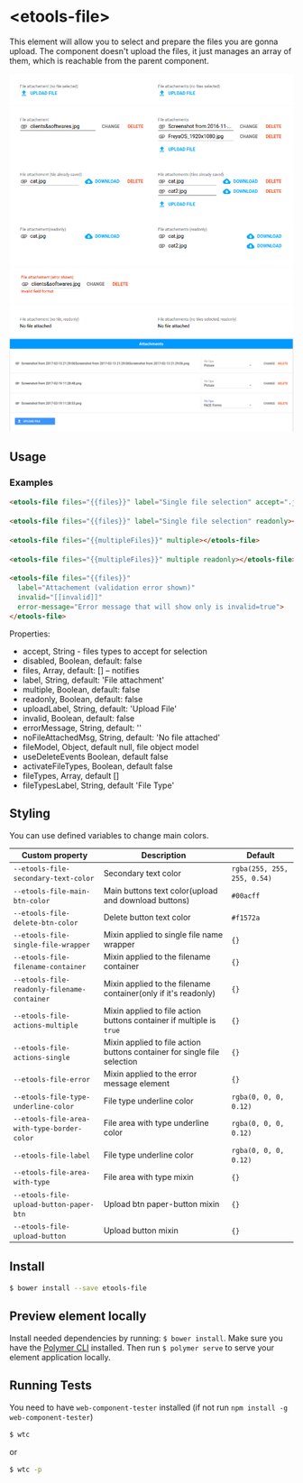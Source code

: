 # \<etools-file\>

This element will allow you to select and prepare the files you are gonna upload.
The component doesn't upload the files, it just manages an array of them, which is reachable from the parent component.

![alt tag](etools-file-unselected-files.png)
![alt tag](etools-file-examples.png)
![alt tag](etools-file-error.png)
![alt tag](etools-file-readonly-no-file-attached.png)
![alt tag](etools-file-with-types.png)

## Usage

### Examples
```html
<etools-file files="{{files}}" label="Single file selection" accept=".jpg"></etools-file>

<etools-file files="{{files}}" label="Single file selection" readonly></etools-file>

<etools-file files="{{multipleFiles}}" multiple></etools-file>

<etools-file files="{{multipleFiles}}" multiple readonly></etools-file>

<etools-file files="{{files}}" 
  label="Attachement (validation error shown)" 
  invalid="[[invalid]]" 
  error-message="Error message that will show only is invalid=true">
</etools-file>
```

Properties:
* accept, String - files types to accept for selection
* disabled, Boolean, default: false
* files, Array, default: [] – notifies
* label, String, default: 'File attachment'
* multiple, Boolean, default: false
* readonly, Boolean, default: false
* uploadLabel, String, default: 'Upload File'
* invalid, Boolean, default: false
* errorMessage, String, default: ''
* noFileAttachedMsg, String, default: 'No file attached'
* fileModel, Object, default null, file object model
* useDeleteEvents Boolean, default false
* activateFileTypes, Boolean, default false
* fileTypes, Array, default []
* fileTypesLabel, String, default 'File Type'


## Styling

You can use defined variables to change main colors.

Custom property | Description | Default
 ----------------|-------------|----------
 `--etools-file-secondary-text-color` | Secondary text color | `rgba(255, 255, 255, 0.54)`
 `--etools-file-main-btn-color` | Main buttons text color(upload and download buttons) | `#00acff`
 `--etools-file-delete-btn-color` | Delete button text color | `#f1572a`
 `--etools-file-single-file-wrapper` | Mixin applied to single file name wrapper | `{}`
`--etools-file-filename-container` | Mixin applied to the filename container | `{}`
`--etools-file-readonly-filename-container` | Mixin applied to the filename container(only if it's readonly) | `{}`
`--etools-file-actions-multiple` | Mixin applied to file action buttons container if multiple is `true` | `{}`
`--etools-file-actions-single` | Mixin applied to file action buttons container for single file selection | `{}`
`--etools-file-error` | Mixin applied to the error message element | `{}`
`--etools-file-type-underline-color` | File type underline color | `rgba(0, 0, 0, 0.12)`
`--etools-file-area-with-type-border-color` | File area with type underline color | `rgba(0, 0, 0, 0.12)`
`--etools-file-label` | File type underline color | `rgba(0, 0, 0, 0.12)`
`--etools-file-area-with-type` | File area with type mixin | `{}`
`--etools-file-upload-button-paper-btn` | Upload btn paper-button mixin | `{}`
`--etools-file-upload-button` | Upload button mixin | `{}`

## Install
```bash
$ bower install --save etools-file
```

## Preview element locally

Install needed dependencies by running: `$ bower install`.
Make sure you have the [Polymer CLI](https://www.npmjs.com/package/polymer-cli) installed. Then run `$ polymer serve` to serve your element application locally.

## Running Tests

You need to have `web-component-tester` installed (if not run `npm install -g web-component-tester`)
```bash
$ wtc
```
or 
```bash
$ wtc -p
```
